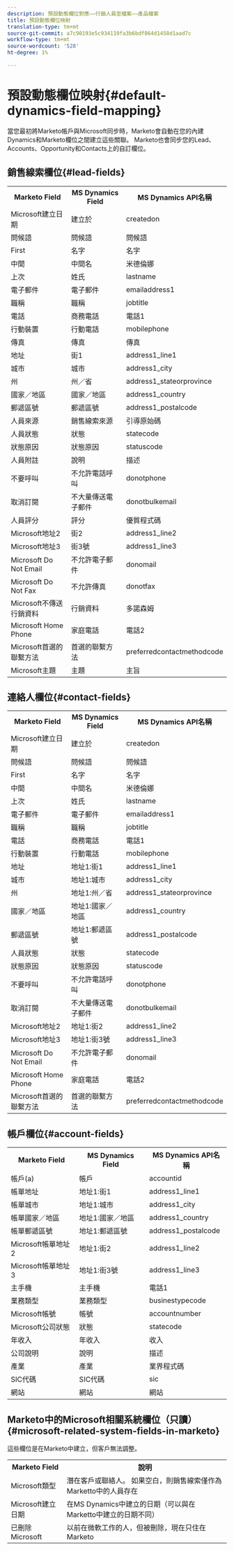 ```yaml
---
description: 預設動態欄位對應——行銷人員至檔案——產品檔案
title: 預設動態欄位映射
translation-type: tm+mt
source-git-commit: a7c90193e5c934119fa3b6bdf864d1458d1aad7c
workflow-type: tm+mt
source-wordcount: '528'
ht-degree: 1%

---
```



# 預設動態欄位映射{#default-dynamics-field-mapping}

當您最初將Marketo帳戶與Microsoft同步時，Marketo會自動在您的內建Dynamics和Marketo欄位之間建立這些關聯。  Marketo也會同步您的Lead、Accounts、Opportunity和Contacts上的自訂欄位。

## 銷售線索欄位{#lead-fields}

<table> 
 <colgroup> 
  <col> 
  <col> 
  <col> 
 </colgroup> 
 <tbody> 
  <tr> 
   <th>Marketo Field</th> 
   <th>MS Dynamics Field</th> 
   <th>MS Dynamics API名稱</th> 
  </tr> 
  <tr> 
   <td>Microsoft建立日期</td> 
   <td>建立於</td> 
   <td>createdon</td> 
  </tr> 
  <tr> 
   <td>問候語</td> 
   <td>問候語</td> 
   <td>問候語</td> 
  </tr> 
  <tr> 
   <td>First</td> 
   <td>名字</td> 
   <td>名字</td> 
  </tr> 
  <tr> 
   <td>中間</td> 
   <td>中間名</td> 
   <td>米德倫娜</td> 
  </tr> 
  <tr> 
   <td>上次</td> 
   <td>姓氏</td> 
   <td>lastname</td> 
  </tr> 
  <tr> 
   <td>電子郵件</td> 
   <td>電子郵件</td> 
   <td>emailaddress1</td> 
  </tr> 
  <tr> 
   <td>職稱</td> 
   <td>職稱</td> 
   <td>jobtitle</td> 
  </tr> 
  <tr> 
   <td>電話</td> 
   <td>商務電話</td> 
   <td>電話1</td> 
  </tr> 
  <tr> 
   <td>行動裝置</td> 
   <td>行動電話</td> 
   <td>mobilephone</td> 
  </tr> 
  <tr> 
   <td>傳真</td> 
   <td>傳真</td> 
   <td>傳真</td> 
  </tr> 
  <tr> 
   <td>地址</td> 
   <td>街1</td> 
   <td>address1_line1</td> 
  </tr> 
  <tr> 
   <td>城市</td> 
   <td>城市</td> 
   <td>address1_city</td> 
  </tr> 
  <tr> 
   <td>州</td> 
   <td>州／省</td> 
   <td>address1_stateorprovince</td> 
  </tr> 
  <tr> 
   <td>國家／地區</td> 
   <td>國家／地區</td> 
   <td>address1_country</td> 
  </tr> 
  <tr> 
   <td>郵遞區號</td> 
   <td>郵遞區號</td> 
   <td>address1_postalcode</td> 
  </tr> 
  <tr> 
   <td>人員來源</td> 
   <td>銷售線索來源</td> 
   <td>引導原始碼</td> 
  </tr> 
  <tr> 
   <td>人員狀態</td> 
   <td>狀態</td> 
   <td>statecode</td> 
  </tr> 
  <tr> 
   <td>狀態原因</td> 
   <td>狀態原因</td> 
   <td>statuscode</td> 
  </tr> 
  <tr> 
   <td>人員附註</td> 
   <td>說明</td> 
   <td>描述</td> 
  </tr> 
  <tr> 
   <td>不要呼叫</td> 
   <td>不允許電話呼叫</td> 
   <td>donotphone</td> 
  </tr> 
  <tr> 
   <td>取消訂閱</td> 
   <td>不大量傳送電子郵件</td> 
   <td>donotbulkemail</td> 
  </tr> 
  <tr> 
   <td>人員評分</td> 
   <td>評分</td> 
   <td>優質程式碼</td> 
  </tr> 
  <tr> 
   <td>Microsoft地址2</td> 
   <td>街2</td> 
   <td>address1_line2</td> 
  </tr> 
  <tr> 
   <td>Microsoft地址3</td> 
   <td>街3號</td> 
   <td>address1_line3</td> 
  </tr> 
  <tr> 
   <td>Microsoft Do Not Email</td> 
   <td>不允許電子郵件</td> 
   <td>donomail</td> 
  </tr> 
  <tr> 
   <td>Microsoft Do Not Fax</td> 
   <td>不允許傳真</td> 
   <td>donotfax</td> 
  </tr> 
  <tr> 
   <td>Microsoft不傳送行銷資料</td> 
   <td>行銷資料</td> 
   <td>多諾森姆</td> 
  </tr> 
  <tr> 
   <td>Microsoft Home Phone</td> 
   <td>家庭電話</td> 
   <td>電話2</td> 
  </tr> 
  <tr> 
   <td>Microsoft首選的聯繫方法</td> 
   <td>首選的聯繫方法</td> 
   <td>preferredcontactmethodcode</td> 
  </tr> 
  <tr> 
   <td>Microsoft主題</td> 
   <td>主題</td> 
   <td>主旨</td> 
  </tr> 
 </tbody> 
</table>

## 連絡人欄位{#contact-fields}

<table> 
 <colgroup> 
  <col> 
  <col> 
  <col> 
 </colgroup> 
 <tbody> 
  <tr> 
   <th>Marketo Field</th> 
   <th>MS Dynamics Field</th> 
   <th>MS Dynamics API名稱</th> 
  </tr> 
  <tr> 
   <td>Microsoft建立日期</td> 
   <td>建立於</td> 
   <td>createdon</td> 
  </tr> 
  <tr> 
   <td>問候語</td> 
   <td>問候語</td> 
   <td>問候語</td> 
  </tr> 
  <tr> 
   <td>First</td> 
   <td>名字</td> 
   <td>名字</td> 
  </tr> 
  <tr> 
   <td>中間</td> 
   <td>中間名</td> 
   <td>米德倫娜</td> 
  </tr> 
  <tr> 
   <td>上次</td> 
   <td>姓氏</td> 
   <td>lastname</td> 
  </tr> 
  <tr> 
   <td>電子郵件</td> 
   <td>電子郵件</td> 
   <td>emailaddress1</td> 
  </tr> 
  <tr> 
   <td>職稱</td> 
   <td>職稱</td> 
   <td>jobtitle</td> 
  </tr> 
  <tr> 
   <td>電話</td> 
   <td>商務電話</td> 
   <td>電話1</td> 
  </tr> 
  <tr> 
   <td>行動裝置</td> 
   <td>行動電話</td> 
   <td>mobilephone</td> 
  </tr> 
  <tr> 
   <td>地址</td> 
   <td>地址1:街1</td> 
   <td>address1_line1</td> 
   <tr> 
   <td>城市</td> 
   <td>地址1:城市</td> 
   <td>address1_city</td> 
  </tr> 
  <tr> 
   <td>州</td> 
   <td>地址1:州／省</td> 
   <td>address1_stateorprovince</td> 
  </tr> 
  <tr> 
   <td>國家／地區</td> 
   <td>地址1:國家／地區</td> 
   <td>address1_country</td> 
   <tr> 
   <td>郵遞區號</td> 
   <td>地址1:郵遞區號</td> 
   <td>address1_postalcode</td> 
  </tr> 
  <tr> 
   <td>人員狀態</td> 
   <td>狀態</td> 
   <td>statecode</td> 
  </tr> 
  <tr> 
   <td>狀態原因</td> 
   <td>狀態原因</td> 
   <td>statuscode</td> 
  </tr> 
   <tr> 
   <td>不要呼叫</td> 
   <td>不允許電話呼叫</td> 
   <td>donotphone</td> 
  </tr> 
  <tr> 
   <td>取消訂閱</td> 
   <td>不大量傳送電子郵件</td> 
   <td>donotbulkemail</td> 
  </tr> 
  <tr> 
   <td>Microsoft地址2</td> 
   <td>地址1:街2</td> 
   <td>address1_line2</td> 
  </tr> 
   <tr> 
   <td>Microsoft地址3</td> 
   <td>地址1:街3號</td> 
   <td>address1_line3</td> 
  </tr> 
  <tr> 
   <td>Microsoft Do Not Email</td> 
   <td>不允許電子郵件</td> 
   <td>donomail</td> 
  </tr> 
  <tr> 
   <td>Microsoft Home Phone</td> 
   <td>家庭電話</td> 
   <td>電話2</td> 
  </tr> 
  <tr> 
   <td>Microsoft首選的聯繫方法</td> 
   <td>首選的聯繫方法</td> 
   <td>preferredcontactmethodcode</td> 
  </tr> 
 </tbody> 
</table>

## 帳戶欄位{#account-fields}

<table> 
 <colgroup> 
  <col> 
  <col> 
  <col> 
 </colgroup> 
 <tbody> 
  <tr> 
   <th>Marketo Field</th> 
   <th>MS Dynamics Field</th> 
   <th>MS Dynamics API名稱</th> 
  </tr> 
  <tr> 
   <td>帳戶(a)</td> 
   <td>帳戶</td> 
   <td>accountid</td> 
  </tr> 
  <tr> 
   <td>帳單地址</td> 
   <td>地址1:街1</td> 
   <td>address1_line1</td> 
  </tr> 
  <tr> 
   <td>帳單城市</td> 
   <td>地址1:城市</td> 
   <td>address1_city</td> 
  </tr> 
  <tr> 
   <td>帳單國家／地區</td> 
   <td>地址1:國家／地區</td> 
   <td>address1_country</td> 
  </tr> 
  <tr> 
   <td>帳單郵遞區號</td> 
   <td>地址1:郵遞區號</td> 
   <td>address1_postalcode</td> 
  </tr> 
  <tr> 
   <td>Microsoft帳單地址2</td> 
   <td>地址1:街2</td> 
   <td>address1_line2</td> 
  </tr> 
  <tr> 
   <td>Microsoft帳單地址3</td> 
   <td>地址1:街3號</td> 
   <td>address1_line3</td> 
  </tr> 
  <tr> 
   <td>主手機</td> 
   <td>主手機</td> 
   <td>電話1</td> 
  </tr> 
  <tr> 
   <td>業務類型</td> 
   <td>業務類型</td> 
   <td>businestypecode</td> 
  </tr> 
  <tr> 
   <td>Microsoft帳號</td> 
   <td>帳號</td> 
   <td>accountnumber</td> 
  </tr> 
  <tr> 
   <td>Microsoft公司狀態</td> 
   <td>狀態</td> 
   <td>statecode</td> 
  </tr> 
  <tr> 
   <td>年收入</td> 
   <td>年收入</td> 
   <td>收入</td> 
  </tr> 
  <tr> 
   <td>公司說明</td> 
   <td>說明</td> 
   <td>描述</td> 
  </tr> 
  <tr> 
   <td>產業</td> 
   <td>產業</td> 
   <td>業界程式碼</td> 
  </tr> 
  <tr> 
   <td>SIC代碼</td> 
   <td>SIC代碼</td> 
   <td>sic</td> 
  </tr> 
  <tr> 
   <td>網站</td> 
   <td>網站</td> 
   <td>網站</td> 
  </tr> 
 </tbody> 
</table>

## Marketo中的Microsoft相關系統欄位（只讀）{#microsoft-related-system-fields-in-marketo}

這些欄位是在Marketo中建立，但客戶無法調整。

<table> 
 <colgroup> 
  <col> 
  <col> 
 </colgroup> 
 <tbody> 
  <tr> 
   <th>Marketo Field</th> 
   <th>說明</th> 
  </tr> 
  <tr> 
   <td>Microsoft類型</td> 
   <td>潛在客戶或聯絡人。 如果空白，則銷售線索僅作為Marketto中的人員存在</td> 
  </tr> 
  <tr> 
   <td>Microsoft建立日期</td> 
   <td>在MS Dynamics中建立的日期（可以與在Marketto中建立的日期不同）</td> 
  </tr> 
  <tr> 
   <td>已刪除Microsoft</td> 
   <td>以前在微軟工作的人，但被刪除，現在只住在Marketo</td> 
  </tr> 
 </tbody> 
</table>
